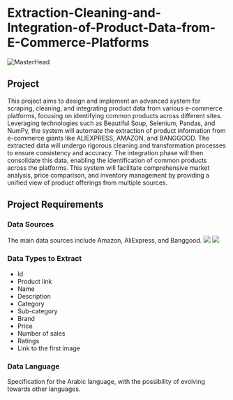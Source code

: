 # Extraction-Cleaning-and-Integration-of-Product-Data-from-E-Commerce-Platforms
![MasterHead](https://miro.medium.com/v2/resize:fit:1400/format:webp/1*pFJDQdzWB4SvonNfO6tM4A.png)


<h2>Project</h2>
<p>
  This project aims to design and implement an advanced system for scraping, cleaning, and integrating product data from various e-commerce platforms, focusing on identifying common products across different sites. Leveraging technologies such as Beautiful Soup, Selenium, Pandas, and NumPy, the system will automate the extraction of product information from e-commerce giants like ALIEXPRESS, AMAZON, and BANGGOOD. The extracted data will undergo rigorous cleaning and transformation processes to ensure consistency and accuracy. The integration phase will then consolidate this data, enabling the identification of common products across the platforms. This system will facilitate comprehensive market analysis, price comparison, and inventory management by providing a unified view of product offerings from multiple sources.
</p>


<h2>Project Requirements</h2>

<h3>Data Sources</h3>
<p>
  The main data sources include Amazon, AliExpress, and Banggood.
  <img src="https://img.shields.io/badge/Amazon-FF9900}?style=for-the-badge&logo=amazon&logoColor=white&color=orange" target="_blank"/>
  <img src="https://img.shields.io/badge/Aliexpress-FFBE00}?style=for-the-badge&logo=aliexpress&logoColor=white&color=blue" target="_blank"/>  

</p>

<h3>Data Types to Extract</h3>
<ul>
  <li>Id</li>
  <li>Product link</li>
  <li>Name</li>
  <li>Description</li>
  <li>Category</li>
  <li>Sub-category</li>
  <li>Brand</li>
  <li>Price</li>
  <li>Number of sales</li>
  <li>Ratings</li>
  <li>Link to the first image</li>
</ul>

<h3>Data Language</h3>
<p>
  Specification for the Arabic language, with the possibility of evolving towards other languages.
</p>
